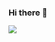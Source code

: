 ### Hi there 👋

<a href="" target="_blank"><img src="https://img.shields.io/badge/goddue-ffffff?style=plastic&logo=LINE&logoColor=00C300"/></a>

<!--
**Br0k2n/Br0k2n** is a ✨ _special_ ✨ repository because its `README.md` (this file) appears on your GitHub profile.

Here are some ideas to get you started:

- 🔭 I’m currently working on ...
- 🌱 I’m currently learning ...
- 👯 I’m looking to collaborate on ...
- 🤔 I’m looking for help with ...
- 💬 Ask me about ...
- 📫 How to reach me: ...
- 😄 Pronouns: ...
- ⚡ Fun fact: ...
-->
